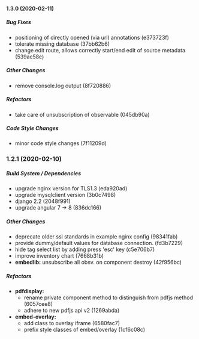 #### 1.3.0 (2020-02-11)

##### Bug Fixes

*  positioning of directly opened (via url) annotations (e373723f)
*  tolerate missing database (37bb62b6)
*  change edit route, allows correctly start/end edit of source metadata (539ac58c)

##### Other Changes

*  remove console.log output (8f720886)

##### Refactors

*  take care of unsubscription of observable (045db90a)

##### Code Style Changes

*  minor code style changes (7f11209d)

### 1.2.1 (2020-02-10)

##### Build System / Dependencies

*  upgrade nginx version for TLS1.3 (eda920ad)
*  upgrade mysqlclient version (3b0c7498)
*  django 2.2 (2048f991)
*  upgrade angular 7 -> 8 (836dc166)

##### Other Changes

*  deprecate older ssl standards in example nginx config (98341fab)
*  provide dummy/default values for database connection. (fd3b7229)
*  hide tag select list by adding press 'esc' key (c5e706b7)
*  improve inventory chart (7668b31b)
* **embedlib:**  unsubscribe all obsv. on component destroy (42f956bc)

##### Refactors

* **pdfdisplay:**
  *  rename private component method to distinguish from pdfjs method (6057cee8)
  *  adhere to new pdfjs api v2 (1269abda)
* **embed-overlay:**
  *  add class to overlay iframe (6580fac7)
  *  prefix style classes of embed/overlay (1cf6c08c)

